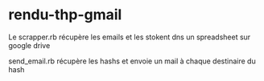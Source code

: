 # rendu-thp-gmail

Le scrapper.rb récupère les emails et les stokent dns un spreadsheet sur google drive

send_email.rb récupère les hashs et envoie un mail à chaque destinaire du hash 
